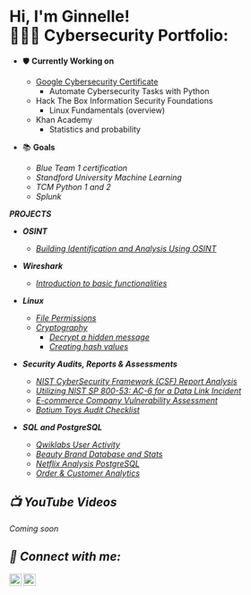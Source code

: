 <h1>Hi, I'm Ginnelle! <br/><a
<h2> 👩🏾‍💻 Cybersecurity Portfolio:</h2>

    
- 🛡️ <b>Currently Working on</b>
    - [Google Cybersecurity Certificate](https://coursera.org/share/c9cd298b00299fc09b0c29aecb5da57c)
        - Automate Cybersecurity Tasks with Python 
    - Hack The Box Information Security Foundations
        - Linux Fundamentals (overview)
    - Khan Academy
        - Statistics and probability
        
      
- 📚 <b>Goals</b>
    - <i>Blue Team 1 certification</i>
    - <i> Standford University Machine Learning <i/>
    - <i>TCM Python 1 and 2</i>
    - Splunk
      
    

 
<b>PROJECTS</b>

- <b>OSINT</b>
   - [Building Identification and Analysis Using OSINT](https://github.com/gcrobinson/OSINT/blob/main/Findthisbuilding.md) 

- <b>Wireshark</b>
   - [Introduction to basic functionalities](https://github.com/gcrobinson/Wireshark/blob/main/basicfunctionalities.md)
 
     
- <b>Linux</b>
   - [File Permissions ](https://github.com/gcrobinson/Linux/blob/main/filepermissions.md)
   - [Cryptography](https://github.com/gcrobinson/Cryptography)
       - [Decrypt a hidden message](https://github.com/gcrobinson/Cryptography/blob/main/Decrypt%20an%20encrypted%20message.md)
       - [Creating hash values](https://github.com/gcrobinson/Cryptography/blob/main/Creating%20Hash%20Values.md)

- <b>Security Audits, Reports & Assessments</b>
   - [NIST CyberSecurity Framework (CSF) Report Analysis](https://github.com/gcrobinson/NIST-Cybersecurity-Framework/blob/main/DDOS%20attack%20on%20a%20Multimedia%20Company.md)
   - [Utilizing NIST SP 800-53: AC-6 for a Data Link Incident](https://github.com/gcrobinson/NIST-Cybersecurity-Framework/blob/main/NIST%20SP%20800-53%3A%20AC-6.md)
   - [E-commerce Company Vulnerability Assessment](https://github.com/gcrobinson/Audits-Reports-Assessments/blob/main/ecommerce%20company.md)
   - [Botium Toys Audit Checklist](https://github.com/gcrobinson/Audits-Reports-Assessments/blob/main/Securityaudit.md)

- <b>SQL and PostgreSQL</b>
    - [Qwiklabs User Activity](https://github.com/gcrobinson/SQL/blob/main/Qwiklabs%20User%20Activity)
    - [Beauty Brand Database and Stats](https://github.com/gcrobinson/SQL/blob/main/Beauty%20Brand%20Database%20and%20Stats)
    - [Netflix Analysis PostgreSQL](https://github.com/gcrobinson/SQL/blob/main/Netflix%20Analysis%20PostgreSQL)
    - [Order & Customer Analytics](https://github.com/gcrobinson/SQL/blob/main/Order%20%26%20Customer%20Analytics)
 

<h2>📺  YouTube Videos</h2>
Coming soon

<h2> 🤳 Connect with me:</h2>

[<img align="left" alt="JoshMadakor | YouTube" width="22px" src="https://cdn.jsdelivr.net/npm/simple-icons@v3/icons/youtube.svg" />][youtube]
[<img align="left" alt="JoshMadakor | LinkedIn" width="22px" src="https://cdn.jsdelivr.net/npm/simple-icons@v3/icons/linkedin.svg" />][linkedin]

[youtube]: https://www.youtube.com/@GinnelleRobinson
[linkedin]: https://www.linkedin.com/in/ginnelle-c-robinson/



